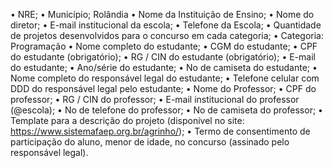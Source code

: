 • NRE;
• Município; Rolândia
• Nome da Instituição de Ensino;
• Nome do diretor;
• E-mail institucional da escola;
• Telefone da Escola;
• Quantidade de projetos desenvolvidos para o concurso em cada categoria;
• Categoria: Programação
• Nome completo do estudante;
• CGM do estudante;
• CPF do estudante (obrigatório);
• RG / CIN do estudante (obrigatório);
• E-mail do estudante;
• Ano/série do estudante;
• No de camiseta do estudante;
• Nome completo do responsável legal do estudante;
• Telefone celular com DDD do responsável legal pelo estudante;
• Nome do Professor;
• CPF do professor;
• RG / CIN do professor;
• E-mail institucional do professor (@escola);
• No de telefone do professor;
• No de camiseta do professor;
• Template para a descrição do projeto (disponível no site: https://www.sistemafaep.org.br/agrinho/);
• Termo de consentimento de participação do aluno, menor de idade, no concurso (assinado pelo responsável
legal).
